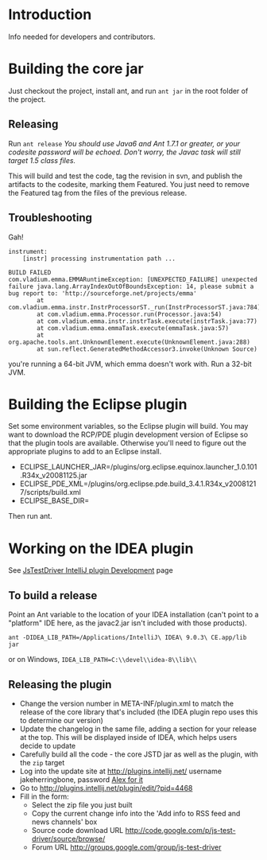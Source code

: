 # Introduction #

Info needed for developers and contributors.

# Building the core jar #
Just checkout the project, install ant, and run `ant jar` in the root folder of the project.

## Releasing ##
Run `ant release`
_You should use Java6 and Ant 1.7.1 or greater, or your codesite password will be echoed. Don't worry, the Javac task will still target 1.5 class files._

This will build and test the code, tag the revision in svn, and publish the artifacts to the codesite, marking them Featured. You just need to remove the Featured tag from the files of the previous release.

## Troubleshooting ##

Gah!
```
instrument:
    [instr] processing instrumentation path ...

BUILD FAILED
com.vladium.emma.EMMARuntimeException: [UNEXPECTED_FAILURE] unexpected failure java.lang.ArrayIndexOutOfBoundsException: 14, please submit a bug report to: 'http://sourceforge.net/projects/emma'
        at com.vladium.emma.instr.InstrProcessorST._run(InstrProcessorST.java:784)
        at com.vladium.emma.Processor.run(Processor.java:54)
        at com.vladium.emma.instr.instrTask.execute(instrTask.java:77)
        at com.vladium.emma.emmaTask.execute(emmaTask.java:57)
        at org.apache.tools.ant.UnknownElement.execute(UnknownElement.java:288)
        at sun.reflect.GeneratedMethodAccessor3.invoke(Unknown Source)
```
you're running a 64-bit JVM, which emma doesn't work with. Run a 32-bit JVM.

# Building the Eclipse plugin #
Set some environment variables, so the Eclipse plugin will build. You may want to download the RCP/PDE plugin development version of Eclipse so that the plugin tools are available. Otherwise you'll need to figure out the appropriate plugins to add to an Eclipse install.
  * ECLIPSE\_LAUNCHER\_JAR=<eclipse dir>/plugins/org.eclipse.equinox.launcher\_1.0.101.R34x\_v20081125.jar
  * ECLIPSE\_PDE\_XML=<eclipse dir>/plugins/org.eclipse.pde.build\_3.4.1.R34x\_v20081217/scripts/build.xml
  * ECLIPSE\_BASE\_DIR=<eclipse dir>

Then run ant.

# Working on the IDEA plugin #
See [JsTestDriver IntelliJ plugin Development](http://confluence.jetbrains.net/display/WI/Development+of+JsTestDriver+IntelliJ+plugin) page

## To build a release ##
Point an Ant variable to the location of your IDEA installation (can't point to a "platform" IDE here, as the javac2.jar isn't included with those products).
```
ant -DIDEA_LIB_PATH=/Applications/IntelliJ\ IDEA\ 9.0.3\ CE.app/lib jar
```
or on Windows, `IDEA_LIB_PATH=C:\\devel\\idea-8\\lib\\`


## Releasing the plugin ##
  * Change the version number in META-INF/plugin.xml to match the release of the core library that's included (the IDEA plugin repo uses this to determine our version)
  * Update the changelog in the same file, adding a section for your release at the top. This will be displayed inside of IDEA, which helps users decide to update
  * Carefully build all the code - the core JSTD jar as well as the plugin, with the `zip` target
  * Log into the update site at http://plugins.intellij.net/ username jakeherringbone, password [Alex for it](ask.md)
  * Go to http://plugins.intellij.net/plugin/edit/?pid=4468
  * Fill in the form:
    * Select the zip file you just built
    * Copy the current change info into the 'Add info to RSS feed and news channels' box
    * Source code download URL http://code.google.com/p/js-test-driver/source/browse/
    * Forum URL http://groups.google.com/group/js-test-driver